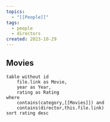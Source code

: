 ```yaml
---
topics:
  - "[[People]]"
tags:
  - people
  - directors
created: 2023-10-29
---
```

## Movies

```dataview
table without id
	file.link as Movie,
	year as Year,
	rating as Rating
where
	contains(category,[[Movies]]) and
	contains(director,this.file.link)
sort rating desc
```



